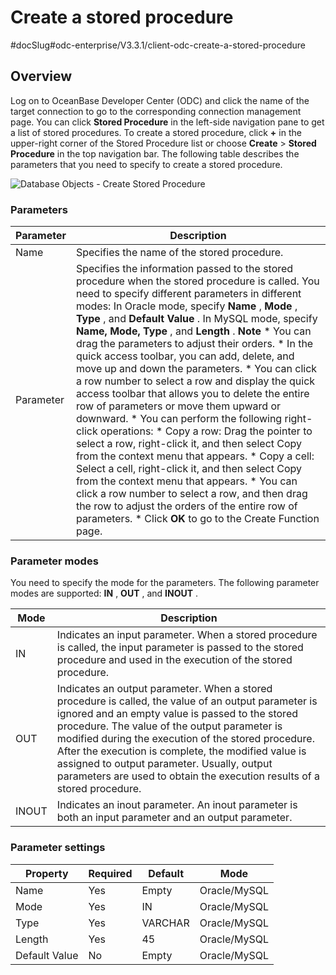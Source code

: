 Create a stored procedure 
==============================================
#docSlug#odc-enterprise/V3.3.1/client-odc-create-a-stored-procedure


Overview 
-----------------------------

Log on to OceanBase Developer Center (ODC) and click the name of the target connection to go to the corresponding connection management page. You can click **Stored Procedure** in the left-side navigation pane to get a list of stored procedures. To create a stored procedure, click **+** in the upper-right corner of the Stored Procedure list or choose **Create** \> **Stored Procedure** in the top navigation bar. The following table describes the parameters that you need to specify to create a stored procedure.

![Database Objects - Create Stored Procedure](https://help-static-aliyun-doc.aliyuncs.com/assets/img/en-US/6659169361/p326068.png)

### Parameters 



| Parameter |                                                                                                                                                                                                                                                                                                                                                                                                                                                                                                                                                                                                                                                                                                                                                           Description                                                                                                                                                                                                                                                                                                                                                                                                                                                                                                                                                                                                                                                                                                                                                           |
|-----------|---------------------------------------------------------------------------------------------------------------------------------------------------------------------------------------------------------------------------------------------------------------------------------------------------------------------------------------------------------------------------------------------------------------------------------------------------------------------------------------------------------------------------------------------------------------------------------------------------------------------------------------------------------------------------------------------------------------------------------------------------------------------------------------------------------------------------------------------------------------------------------------------------------------------------------------------------------------------------------------------------------------------------------------------------------------------------------------------------------------------------------------------------------------------------------------------------------------------------------------------------------------------------------------------------------------------------------------------------------------------------------------------------------------------------------------------------------------------------------------------------------------------------------|
| Name      | Specifies the name of the stored procedure.                                                                                                                                                                                                                                                                                                                                                                                                                                                                                                                                                                                                                                                                                                                                                                                                                                                                                                                                                                                                                                                                                                                                                                                                                                                                                                                                                                                                                                                                                     |
| Parameter | Specifies the information passed to the stored procedure when the stored procedure is called. You need to specify different parameters in different modes: In Oracle mode, specify **Name** , **Mode** , **Type** , and **Default Value** .  In MySQL mode, specify **Name, Mode, Type** , and **Length** .  **Note**  * You can drag the parameters to adjust their orders.   * In the quick access toolbar, you can add, delete, and move up and down the parameters.   * You can click a row number to select a row and display the quick access toolbar that allows you to delete the entire row of parameters or move them upward or downward.   * You can perform the following right-click operations: * Copy a row: Drag the pointer to select a row, right-click it, and then select Copy from the context menu that appears.   * Copy a cell: Select a cell, right-click it, and then select Copy from the context menu that appears.     * You can click a row number to select a row, and then drag the row to adjust the orders of the entire row of parameters.   * Click **OK** to go to the Create Function page.    |



### Parameter modes 

You need to specify the mode for the parameters. The following parameter modes are supported: **IN** , **OUT** , and **INOUT** .


| **Mode** |                                                                                                                                                                                                                 **Description**                                                                                                                                                                                                                 |
|----------|-------------------------------------------------------------------------------------------------------------------------------------------------------------------------------------------------------------------------------------------------------------------------------------------------------------------------------------------------------------------------------------------------------------------------------------------------|
| IN       | Indicates an input parameter. When a stored procedure is called, the input parameter is passed to the stored procedure and used in the execution of the stored procedure.                                                                                                                                                                                                                                                                       |
| OUT      | Indicates an output parameter. When a stored procedure is called, the value of an output parameter is ignored and an empty value is passed to the stored procedure. The value of the output parameter is modified during the execution of the stored procedure. After the execution is complete, the modified value is assigned to output parameter. Usually, output parameters are used to obtain the execution results of a stored procedure. |
| INOUT    | Indicates an inout parameter. An inout parameter is both an input parameter and an output parameter.                                                                                                                                                                                                                                                                                                                                            |



### Parameter settings 



|   Property    | Required | Default |     Mode     |
|---------------|----------|---------|--------------|
| Name          | Yes      | Empty   | Oracle/MySQL |
| Mode          | Yes      | IN      | Oracle/MySQL |
| Type          | Yes      | VARCHAR | Oracle/MySQL |
| Length        | Yes      | 45      | Oracle/MySQL |
| Default Value | No       | Empty   | Oracle/MySQL |





